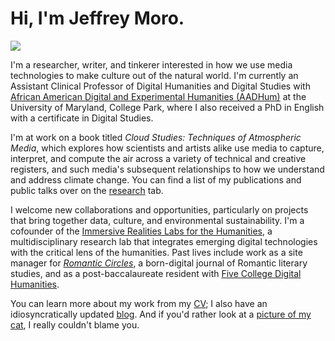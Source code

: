 # Hi, I'm Jeffrey Moro.

<img src="/img/selfie-website.jpg" class="selfie"/>

I'm a researcher, writer, and tinkerer interested in how we use media technologies to make culture out of the natural world. I'm currently an Assistant Clinical Professor of Digital Humanities and Digital Studies with [African American Digital and Experimental Humanities (AADHum)](https://aadhum.umd.edu) at the University of Maryland, College Park, where I also received a PhD in English with a certificate in Digital Studies. 

I'm at work on a book titled *Cloud Studies: Techniques of Atmospheric Media*, which explores how scientists and artists alike use media to capture, interpret, and compute the air across a variety of technical and creative registers, and such media's subsequent relationships to how we understand and address climate change. You can find a list of my publications and public talks over on the [research](/research) tab. 

I welcome new collaborations and opportunities, particularly on projects that bring together data, culture, and environmental sustainability. I'm a cofounder of the [Immersive Realities Labs for the Humanities](https://irlhumanities.org/), a multidisciplinary research lab that integrates emerging digital technologies with the critical lens of the humanities. Past lives include work as a site manager for [*Romantic Circles*](http://romantic-circles.org/), a born-digital journal of Romantic literary studies, and as a post-baccalaureate resident with [Five College Digital Humanities](http://5colldh.org). 

You can learn more about my work from my [CV](/cv); I also have an idiosyncratically updated [blog](/blog). And if you'd rather look at a [picture of my cat](/img/agatha-frontpage.jpg), I really couldn't blame you.